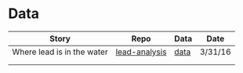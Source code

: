 # Data

| Story | Repo  | Data | Date |
|---|---|---|---|
| Where lead is in the water | [lead-analysis](https://github.com/trendct/data/tree/master/2016/03/lead-analysis)  |  [data](https://github.com/trendct/data/tree/master/2016/03/lead-analysis/data) |  3/31/16 |
|   |   |   |   |
|   |   |   |   |